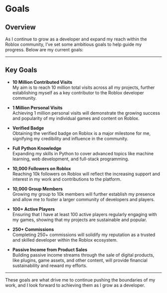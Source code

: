 # Goals

## Overview
As I continue to grow as a developer and expand my reach within the Roblox community, I’ve set some ambitious goals to help guide my progress. Below are my current goals:

---

## Key Goals

- **10 Million Contributed Visits**  
  My aim is to reach 10 million total visits across all my projects, further establishing myself as a key contributor to the Roblox developer community.

- **1 Million Personal Visits**  
  Achieving 1 million personal visits will demonstrate the growing success and popularity of my individual games and content on Roblox.

- **Verified Badge**  
  Obtaining the verified badge on Roblox is a major milestone for me, signifying my credibility and influence in the community.

- **Full Python Knowledge**  
  Expanding my skills in Python to cover advanced topics like machine learning, web development, and full-stack programming.

- **10,000 Followers on Roblox**  
  Reaching 10k followers on Roblox will reflect the increasing support and interest in my work and contributions to the platform.

- **10,000 Group Members**  
  Growing my group to 10k members will further establish my presence and allow me to foster a larger community of developers and players.

- **100+ Active Players**  
  Ensuring that I have at least 100 active players regularly engaging with my games, showing that my projects are sustainable and popular.

- **250+ Commissions**  
  Completing 250+ commissions will solidify my reputation as a trusted and skilled developer within the Roblox ecosystem.

- **Passive Income from Product Sales**  
  Building passive income streams through the sale of digital products, like plugins, game assets, and other content, will provide financial sustainability and reward my efforts.

---

These goals are what drive me to continue pushing the boundaries of my work, and I look forward to achieving them as I grow as a developer.
